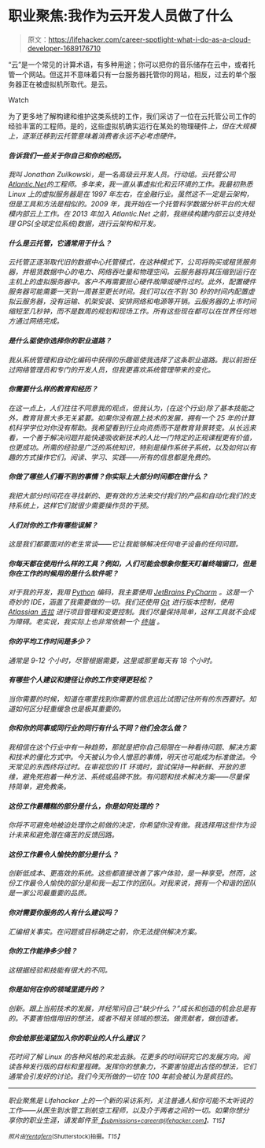 # 职业聚焦:我作为云开发人员做了什么

> 原文：<https://lifehacker.com/career-spotlight-what-i-do-as-a-cloud-developer-1689176710>

“云”是一个常见的计算术语，有多种用途；你可以把你的音乐储存在云中，或者托管一个网站。但这并不意味着只有一台服务器托管你的网站，相反，过去的单个服务器正在被虚拟机所取代。是云。

Watch

为了更多地了解构建和维护这类系统的工作，我们采访了一位在云托管公司工作的经验丰富的工程师。是的，这些虚拟机确实运行在某处的物理硬件*上，但在大规模上，逐渐迁移到云托管意味着消费者永远不必考虑硬件。*

#### *告诉我们一些关于你自己和你的经历。*

*我叫 Jonathan Zuilkowski，是一名高级云开发人员。行动组。云托管公司[Atlantic.Net](https://www.atlantic.net/)的工程师。多年来，我一直从事虚拟化和云环境的工作。我最初熟悉 Linux 上的虚拟服务器是在 1997 年左右，在金融行业。虽然这不一定是云架构，但是工具和方法是相似的。2009 年，我开始在一个托管科学数据分析平台的大规模内部云上工作。在 2013 年加入 Atlantic.Net 之前，我继续构建内部云以支持处理 GPS(全球定位系统)数据，进行云架构和开发。*

#### *什么是云托管，它通常用于什么？*

*云托管正逐渐取代旧的数据中心托管模式，在这种模式下，公司将购买或租赁服务器，并租赁数据中心的电力、网络吞吐量和物理空间。云服务器将其压缩到运行在主机上的虚拟服务器中。客户不再需要担心硬件故障或硬件过时。此外，配置硬件服务器可能需要一天到一周甚至更长时间。我们可以在不到 30 秒的时间内配置虚拟云服务器，没有运输、机架安装、安排网络和电源等开销。云服务器的上市时间缩短至几秒钟，而不是数周的规划和现场工作。所有这些现在都可以在世界任何地方通过网络完成。*

#### *是什么驱使你选择你的职业道路？*

*我从系统管理和自动化编码中获得的乐趣驱使我选择了这条职业道路。我以前担任过网络管理员和专门的开发人员，但我更喜欢系统管理带来的变化。*

#### *你需要什么样的教育和经历？*

*在这一点上，人们往往不同意我的观点，但我认为，(在这个行业)除了基本技能之外，教育背景大多无关紧要。如果你没有跟上技术的发展，拥有一个 25 年的计算机科学学位对你没有帮助。我希望看到行业向资质而不是教育背景转变。从长远来看，一个善于解决问题并能快速吸收新技术的人比一门特定的正规课程更有价值，也更成功。所需的经验是广泛的系统知识，特别是操作系统子系统，以及如何以有趣的方式操作它们。阅读、学习、实践——所有的信息都是免费的。*

#### *你做了哪些人们看不到的事情？你实际上大部分时间都在做什么？*

*我把大部分时间花在寻找新的、更有效的方法来交付我们的产品和自动化我们的支持系统上，这样它们就很少需要操作员的干预。*

#### *人们对你的工作有哪些误解？*

*这是我们都要面对的老生常谈——它让我能够解决任何电子设备的任何问题。*

#### *你每天都在使用什么样的工具？例如，人们可能会想象你整天盯着终端窗口，但是你在工作的时候用的是什么软件呢？*

*对于我的开发，我用 [Python](https://lifehacker.com/five-best-programming-languages-for-first-time-learners-1494256243) 编码，我主要使用 [JetBrains PyCharm](https://www.jetbrains.com/pycharm/) 。这是一个奇妙的 IDE，涵盖了我需要做的一切。我们还使用 [Git](http://git-scm.com/) 进行版本控制，使用 [Atlassian 吉拉](https://www.atlassian.com/software/jira) 进行项目管理和变更控制。我们尽量保持简单，这样工具就不会成为障碍。老实说，我实际上也非常依赖一个 [终端](http://lifehacker.com/how-can-i-quickly-learn-terminal-commands-1494082178) 。*

#### *你的平均工作时间是多少？*

*通常是 9-12 个小时，尽管根据需要，这里或那里每天有 18 个小时。*

#### *有哪些个人建议和捷径让你的工作变得更轻松？*

*当你需要的时候，知道在哪里找到你需要的信息远比试图记住所有的东西要好。知道如何区分轻重缓急也是极其重要的。*

#### *你和你的同事或同行业的同行有什么不同？他们会怎么做？*

*我相信在这个行业中有一种趋势，那就是把你自己局限在一种看待问题、解决方案和技术的僵化方式中。今天被认为令人憎恶的事情，明天也可能成为标准做法。今天常见的东西终将过时。在审视您的 IT 环境时，尝试保持一种新鲜、开放的思维，避免死抱着一种方法、系统或品牌不放。有问题和技术解决方案——尽量保持简单，避免教条。*

#### *这份工作最糟糕的部分是什么，你是如何处理的？*

*你将不可避免地被迫处理你之前做的决定，你希望你没有做。我选择用这些作为设计未来和避免潜在痛苦的反馈回路。*

#### *这份工作最令人愉快的部分是什么？*

*创新低成本、更高效的系统。这些都直接改善了客户体验，是一种享受。然而，这份工作最令人愉快的部分是和我一起工作的团队。对我来说，拥有一个和谐的团队是一家公司最重要的品质。*

#### *你对需要你服务的人有什么建议吗？*

*汇编相关事实。在问题或目标确定之前，你无法提供解决方案。*

#### *你的工作能挣多少钱？*

*这根据经验和技能有很大的不同。*

#### *你是如何在你的领域里提升的？*

*创新。跟上当前技术的发展，并经常问自己“缺少什么？”成长和创造的机会总是有的。不要害怕借用旧的想法，或者不相关领域的想法。做贡献者，做创造者。*

#### *你会给那些渴望加入你的职业的人什么建议？*

*花时间了解 Linux 的各种风格的来龙去脉。花更多的时间研究它的发展方向。阅读各种发行版的目标和里程碑。发挥你的想象力，不要害怕提出古怪的想法，它们通常会引发好的讨论。我们今天所做的一切在 100 年前会被认为是疯狂的。*

* * *

*职业聚焦是 Lifehacker 上的一个新的采访系列，关注普通人和你可能不太听说的工作——从医生到水管工到航空工程师，以及介于两者之间的一切。如果你想分享你的职业生涯，请发邮件至[*<small>【submissions+career@lifehacker.com】</small>*](mailto:submissions+career@lifehacker.com)<small>*。*T15】</small>*

*<small>*照片由*</small>[<small>*Yentafern*</small>](http://www.shutterstock.com/pic-129594371/stock-photo-modern-interior-of-server-room-super-computer-server-room-datacenter-data-security-center.html?src=wgS7P0rcizNjykEArN8A6A-2-85&ws=1)<small>*(Shutterstock)拍摄。*T15】</small>*